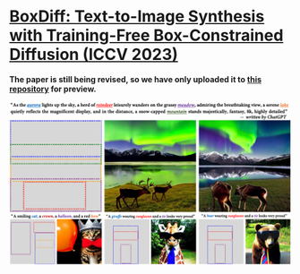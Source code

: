 # [BoxDiff: Text-to-Image Synthesis with Training-Free Box-Constrained Diffusion (ICCV 2023)](https://github.com/Sierkinhane/BoxDiff/blob/main/BoxDiff_ICCV_2023.pdf)

**The paper is still being revised, so we have only uploaded it to [this repository](https://github.com/Sierkinhane/BoxDiff/blob/main/BoxDiff_ICCV_2023.pdf) for preview.**

![](boxdiff.png)

